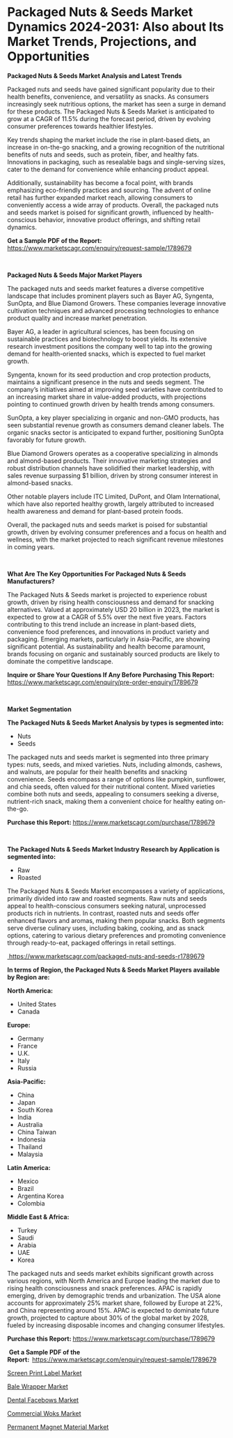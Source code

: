 <p><h1>Packaged Nuts & Seeds Market Dynamics 2024-2031: Also about Its Market Trends, Projections, and Opportunities</h1></p><p><strong>Packaged Nuts & Seeds Market Analysis and Latest Trends</strong></p>
<p><p>Packaged nuts and seeds have gained significant popularity due to their health benefits, convenience, and versatility as snacks. As consumers increasingly seek nutritious options, the market has seen a surge in demand for these products. The Packaged Nuts & Seeds Market is anticipated to grow at a CAGR of 11.5% during the forecast period, driven by evolving consumer preferences towards healthier lifestyles.</p><p>Key trends shaping the market include the rise in plant-based diets, an increase in on-the-go snacking, and a growing recognition of the nutritional benefits of nuts and seeds, such as protein, fiber, and healthy fats. Innovations in packaging, such as resealable bags and single-serving sizes, cater to the demand for convenience while enhancing product appeal.</p><p>Additionally, sustainability has become a focal point, with brands emphasizing eco-friendly practices and sourcing. The advent of online retail has further expanded market reach, allowing consumers to conveniently access a wide array of products. Overall, the packaged nuts and seeds market is poised for significant growth, influenced by health-conscious behavior, innovative product offerings, and shifting retail dynamics.</p></p>
<p><strong>Get a Sample PDF of the Report:&nbsp;</strong> <a href="https://www.marketscagr.com/enquiry/request-sample/1789679?utm_campaign=1509&utm_medium=2&utm_source=Github&utm_content=ia&utm_term=09102024&utm_id=packaged-nuts-seeds">https://www.marketscagr.com/enquiry/request-sample/1789679</a></p>
<p>&nbsp;</p>
<p><strong>Packaged Nuts & Seeds Major Market Players</strong></p>
<p><p>The packaged nuts and seeds market features a diverse competitive landscape that includes prominent players such as Bayer AG, Syngenta, SunOpta, and Blue Diamond Growers. These companies leverage innovative cultivation techniques and advanced processing technologies to enhance product quality and increase market penetration.</p><p>Bayer AG, a leader in agricultural sciences, has been focusing on sustainable practices and biotechnology to boost yields. Its extensive research investment positions the company well to tap into the growing demand for health-oriented snacks, which is expected to fuel market growth.</p><p>Syngenta, known for its seed production and crop protection products, maintains a significant presence in the nuts and seeds segment. The company’s initiatives aimed at improving seed varieties have contributed to an increasing market share in value-added products, with projections pointing to continued growth driven by health trends among consumers.</p><p>SunOpta, a key player specializing in organic and non-GMO products, has seen substantial revenue growth as consumers demand cleaner labels. The organic snacks sector is anticipated to expand further, positioning SunOpta favorably for future growth.</p><p>Blue Diamond Growers operates as a cooperative specializing in almonds and almond-based products. Their innovative marketing strategies and robust distribution channels have solidified their market leadership, with sales revenue surpassing $1 billion, driven by strong consumer interest in almond-based snacks.</p><p>Other notable players include ITC Limited, DuPont, and Olam International, which have also reported healthy growth, largely attributed to increased health awareness and demand for plant-based protein foods.</p><p>Overall, the packaged nuts and seeds market is poised for substantial growth, driven by evolving consumer preferences and a focus on health and wellness, with the market projected to reach significant revenue milestones in coming years.</p></p>
<p>&nbsp;</p>
<p><strong>What Are The Key Opportunities For Packaged Nuts & Seeds Manufacturers?</strong></p>
<p><p>The Packaged Nuts & Seeds market is projected to experience robust growth, driven by rising health consciousness and demand for snacking alternatives. Valued at approximately USD 20 billion in 2023, the market is expected to grow at a CAGR of 5.5% over the next five years. Factors contributing to this trend include an increase in plant-based diets, convenience food preferences, and innovations in product variety and packaging. Emerging markets, particularly in Asia-Pacific, are showing significant potential. As sustainability and health become paramount, brands focusing on organic and sustainably sourced products are likely to dominate the competitive landscape.</p></p>
<p><strong>Inquire or Share Your Questions If Any Before Purchasing This Report:</strong> <a href="https://www.marketscagr.com/enquiry/pre-order-enquiry/1789679?utm_campaign=1509&utm_medium=2&utm_source=Github&utm_content=ia&utm_term=09102024&utm_id=packaged-nuts-seeds">https://www.marketscagr.com/enquiry/pre-order-enquiry/1789679</a></p>
<p>&nbsp;</p>
<p><strong>Market Segmentation</strong></p>
<p><strong>The Packaged Nuts & Seeds Market Analysis by types is segmented into:</strong></p>
<p><ul><li>Nuts</li><li>Seeds</li></ul></p>
<p><p>The packaged nuts and seeds market is segmented into three primary types: nuts, seeds, and mixed varieties. Nuts, including almonds, cashews, and walnuts, are popular for their health benefits and snacking convenience. Seeds encompass a range of options like pumpkin, sunflower, and chia seeds, often valued for their nutritional content. Mixed varieties combine both nuts and seeds, appealing to consumers seeking a diverse, nutrient-rich snack, making them a convenient choice for healthy eating on-the-go.</p></p>
<p><strong>Purchase this Report:&nbsp;</strong><a href="https://www.marketscagr.com/purchase/1789679?utm_campaign=1509&utm_medium=2&utm_source=Github&utm_content=ia&utm_term=09102024&utm_id=packaged-nuts-seeds">https://www.marketscagr.com/purchase/1789679</a></p>
<p>&nbsp;</p>
<p><strong>The Packaged Nuts & Seeds Market Industry Research by Application is segmented into:</strong></p>
<p><ul><li>Raw</li><li>Roasted</li></ul></p>
<p><p>The Packaged Nuts & Seeds Market encompasses a variety of applications, primarily divided into raw and roasted segments. Raw nuts and seeds appeal to health-conscious consumers seeking natural, unprocessed products rich in nutrients. In contrast, roasted nuts and seeds offer enhanced flavors and aromas, making them popular snacks. Both segments serve diverse culinary uses, including baking, cooking, and as snack options, catering to various dietary preferences and promoting convenience through ready-to-eat, packaged offerings in retail settings.</p></p>
<p><a href="https://www.marketscagr.com/packaged-nuts-and-seeds-r1789679?utm_campaign=1509&utm_medium=2&utm_source=Github&utm_content=ia&utm_term=09102024&utm_id=packaged-nuts-seeds">&nbsp;https://www.marketscagr.com/packaged-nuts-and-seeds-r1789679</a></p>
<p><strong>In terms of Region, the Packaged Nuts & Seeds Market Players available by Region are:</strong></p>
<p>
    <p> <strong> North America: </strong>
        <ul>
            <li>United States</li>
            <li>Canada</li>
        </ul>
        </p> 
    <p> <strong> Europe: </strong>
        <ul>
            <li>Germany</li>
            <li>France</li>
            <li>U.K.</li>
            <li>Italy</li>
            <li>Russia</li>
        </ul>
        </p> 
    <p> <strong> Asia-Pacific: </strong>
        <ul>
            <li>China</li>
            <li>Japan</li>
            <li>South Korea</li>
            <li>India</li>
            <li>Australia</li>
            <li>China Taiwan</li>
            <li>Indonesia</li>
            <li>Thailand</li>
            <li>Malaysia</li>
        </ul>
        </p> 
    <p> <strong> Latin America: </strong>
        <ul>
            <li>Mexico</li>
            <li>Brazil</li>
            <li>Argentina Korea</li>
            <li>Colombia</li>
        </ul>
        </p> 
    <p> <strong> Middle East & Africa: </strong>
        <ul>
            <li>Turkey</li>
            <li>Saudi</li>
            <li>Arabia</li>
            <li>UAE</li>
            <li>Korea</li>
        </ul>
    </p>
    </p>
<p><p>The packaged nuts and seeds market exhibits significant growth across various regions, with North America and Europe leading the market due to rising health consciousness and snack preferences. APAC is rapidly emerging, driven by demographic trends and urbanization. The USA alone accounts for approximately 25% market share, followed by Europe at 22%, and China representing around 15%. APAC is expected to dominate future growth, projected to capture about 30% of the global market by 2028, fueled by increasing disposable incomes and changing consumer lifestyles.</p></p>
<p><strong>Purchase this Report: </strong><a href="https://www.marketscagr.com/purchase/1789679?utm_campaign=1509&utm_medium=2&utm_source=Github&utm_content=ia&utm_term=09102024&utm_id=packaged-nuts-seeds">https://www.marketscagr.com/purchase/1789679</a></p>
<p>&nbsp;<strong>Get a Sample PDF of the Report:&nbsp;&nbsp;</strong><a href="https://www.marketscagr.com/enquiry/request-sample/1789679?utm_campaign=1509&utm_medium=2&utm_source=Github&utm_content=ia&utm_term=09102024&utm_id=packaged-nuts-seeds">https://www.marketscagr.com/enquiry/request-sample/1789679</a></p>
<p><strong></strong></p>
<p><p><a href="https://www.linkedin.com/pulse/in-depth-screen-print-label-market-review-size-share-6cagr-krn8f?utm_campaign=1509&utm_medium=2&utm_source=Github&utm_content=ia&utm_term=09102024&utm_id=packaged-nuts-seeds">Screen Print Label Market</a></p><p><a href="https://www.linkedin.com/pulse/bale-wrapper-market-research-report-exploring-size-revenue-aiktf?utm_campaign=1509&utm_medium=2&utm_source=Github&utm_content=ia&utm_term=09102024&utm_id=packaged-nuts-seeds">Bale Wrapper Market</a></p><p><a href="https://www.linkedin.com/pulse/trends-global-dental-facebows-market-forecast-analysis-2024-fl8sf?utm_campaign=1509&utm_medium=2&utm_source=Github&utm_content=ia&utm_term=09102024&utm_id=packaged-nuts-seeds">Dental Facebows Market</a></p><p><a href="https://www.linkedin.com/pulse/commercial-woks-market-outlook-share-analysis-growth-trends-pb2bc?utm_campaign=1509&utm_medium=2&utm_source=Github&utm_content=ia&utm_term=09102024&utm_id=packaged-nuts-seeds">Commercial Woks Market</a></p><p><a href="https://www.linkedin.com/pulse/insights-permanent-magnet-material-market-players-size-geographical-czdgf?utm_campaign=1509&utm_medium=2&utm_source=Github&utm_content=ia&utm_term=09102024&utm_id=packaged-nuts-seeds">Permanent Magnet Material Market</a></p></p>